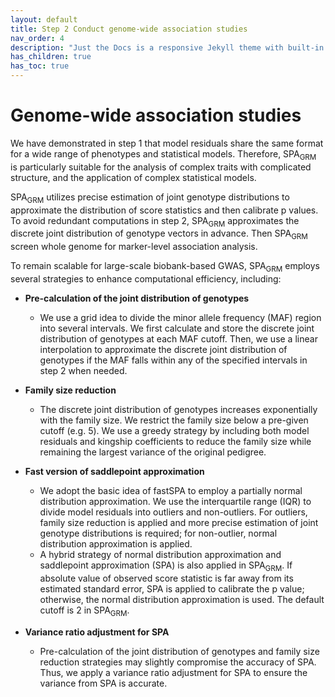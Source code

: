 ```yaml
---
layout: default
title: Step 2 Conduct genome-wide association studies
nav_order: 4
description: "Just the Docs is a responsive Jekyll theme with built-in search that is easily customizable and hosted on GitHub Pages."
has_children: true
has_toc: true
---
```


# **Genome-wide association studies**

We have demonstrated in step 1 that model residuals share the same format for a wide range of phenotypes and statistical models. Therefore, SPA<sub>GRM</sub> is particularly suitable for the analysis of complex traits with complicated structure, and the application of complex statistical models.

SPA<sub>GRM</sub> utilizes precise estimation of joint genotype distributions to approximate the distribution of score statistics and then calibrate p values. To avoid redundant computations in step 2, SPA<sub>GRM</sub>  approximates the discrete joint distribution of genotype vectors in advance. Then SPA<sub>GRM</sub> screen whole genome for marker-level association analysis. 

To remain scalable for large-scale biobank-based GWAS, SPA<sub>GRM</sub> employs several strategies to enhance computational efficiency, including:

- **Pre-calculation of the joint distribution of genotypes**
  - We use a grid idea to divide the minor allele frequency (MAF) region into several intervals. We first calculate and store the discrete joint distribution of genotypes at each MAF cutoff. Then, we use a linear interpolation to approximate the discrete joint distribution of genotypes if the MAF falls within any of the specified intervals in step 2 when needed.

- **Family size reduction**
  - The discrete joint distribution of genotypes increases exponentially with the family size. We restrict the family size below a pre-given cutoff (e.g. 5). We use a greedy strategy by including both model residuals and kingship coefficients to reduce the family size while remaining the largest variance of the original pedigree.

- **Fast version of saddlepoint approximation**
  - We adopt the basic idea of fastSPA to employ a partially normal distribution approximation. We use the interquartile range (IQR) to divide model residuals into outliers and non-outliers. For outliers, family size reduction is applied and more precise estimation of joint genotype distributions is required; for non-outlier, normal distribution approximation is applied.
  - A hybrid strategy of normal distribution approximation and saddlepoint approximation (SPA) is also applied in SPA<sub>GRM</sub>. If absolute value of observed score statistic is far away from its estimated standard error, SPA is applied to calibrate the p value; otherwise, the normal distribution approximation is used. The default cutoff is 2 in SPA<sub>GRM</sub>.

- **Variance ratio adjustment for SPA**
  - Pre-calculation of the joint distribution of genotypes and family size reduction strategies may slightly compromise the accuracy of SPA. Thus, we apply a variance ratio adjustment for SPA to ensure the variance from SPA is accurate.